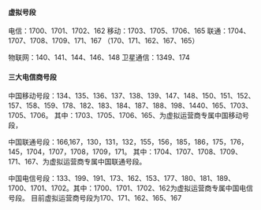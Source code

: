 #### 虚拟号段

电信：1700、1701、1702、162 
移动：1703、1705、1706、165 
联通：1704、1707、1708、1709、171、167
（170、171、162、167、165）

物联网：140、141、144、146、148
卫星通信：1349、174


#### 三大电信商号段

中国移动号段：134、135、136、137、138、139、147、148、150、151、152、157、158、159、178、182、183、184、187、188、198、1440、165、1703、1705、1706。
其中：1703、1705、1706、165、为虚拟运营商专属中国移动号段，

中国联通号段：166,167，130，131，132，155，156，185，186，175，176，145，1704，1707，1708，1709，171。
其中：1704、1707、1708、1709、171、167、为虚拟运营商专属中国联通号段。

中国电信号段：133、199、191、173、162、153、177、180、181、189、1700、1701、1702。其中：1700、1701、1702、162为虚拟运营商专属中国电信号段。 目前虚拟运营商号段为170、171、162、165、167